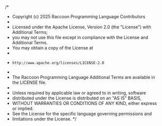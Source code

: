 /*
 * Copyright (c) 2025 Raccoon Programming Language Contributors
 *
 * Licensed under the Apache License, Version 2.0 (the "License") with Additional Terms;
 * you may not use this file except in compliance with the License and Additional Terms.
 * You may obtain a copy of the License at
 *
 *     http://www.apache.org/licenses/LICENSE-2.0
 *
 * The Raccoon Programming Language Additional Terms are available in the LICENSE file.
 *
 * Unless required by applicable law or agreed to in writing, software
 * distributed under the License is distributed on an "AS IS" BASIS,
 * WITHOUT WARRANTIES OR CONDITIONS OF ANY KIND, either express or implied.
 * See the License for the specific language governing permissions and
 * limitations under the License.
 */